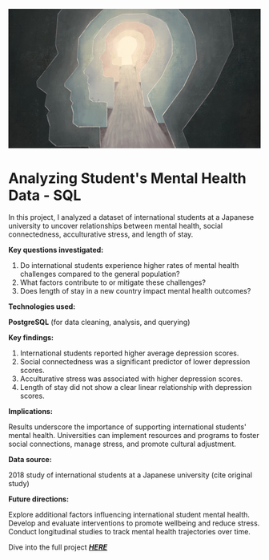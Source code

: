 ![](mentalhealth.jpg) 

# Analyzing Student's Mental Health Data - SQL

In this project, I analyzed a dataset of international students at a Japanese university to uncover relationships between mental health, social connectedness, acculturative stress, and length of stay.

**Key questions investigated:**

1. Do international students experience higher rates of mental health challenges compared to the general population?
2. What factors contribute to or mitigate these challenges?
3. Does length of stay in a new country impact mental health outcomes?

**Technologies used:**

**PostgreSQL** (for data cleaning, analysis, and querying)

**Key findings:**

1. International students reported higher average depression scores.
2. Social connectedness was a significant predictor of lower depression scores.
3. Acculturative stress was associated with higher depression scores.
4. Length of stay did not show a clear linear relationship with depression scores.

**Implications:**

Results underscore the importance of supporting international students' mental health.
Universities can implement resources and programs to foster social connections, manage stress, and promote cultural adjustment.

**Data source:**

2018 study of international students at a Japanese university (cite original study)

**Future directions:**

Explore additional factors influencing international student mental health.
Develop and evaluate interventions to promote wellbeing and reduce stress.
Conduct longitudinal studies to track mental health trajectories over time.

Dive into the full project ***[HERE](https://github.com/JachimmaChristian/Project-Analyzing-Students-Mental-Health-in-SQL/blob/main/workspace/notebook.ipynb)***
